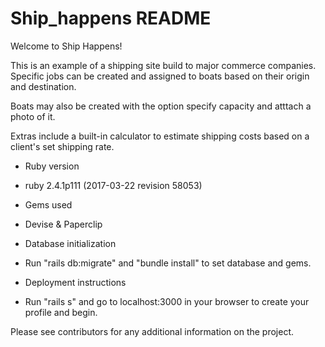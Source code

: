 # Ship_happens README

Welcome to Ship Happens!

This is an example of a shipping site build to major commerce companies. Specific jobs can be created and assigned to boats based on their origin and destination.

Boats may also be created with the option specify capacity and atttach a photo of it.

Extras include a built-in calculator to estimate shipping costs based on a client's set shipping rate.



* Ruby version

- ruby 2.4.1p111 (2017-03-22 revision 58053)

* Gems used

- Devise & Paperclip

* Database initialization

- Run "rails db:migrate" and "bundle install" to set database and gems.

* Deployment instructions

- Run "rails s" and go to localhost:3000 in your browser to create your profile and begin.

Please see contributors for any additional information on the project.
